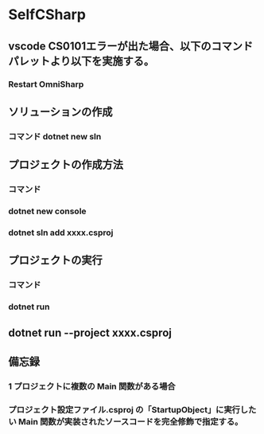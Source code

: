 # SelfCSharp

## vscode CS0101エラーが出た場合、以下のコマンドパレットより以下を実施する。
### Restart OmniSharp

## ソリューションの作成
### コマンド dotnet new sln

## プロジェクトの作成方法
### コマンド
### dotnet new console
### dotnet sln add xxxx.csproj

## プロジェクトの実行
### コマンド
### dotnet run
## dotnet run --project xxxx.csproj

## 備忘録
### 1 プロジェクトに複数の Main 関数がある場合
### プロジェクト設定ファイル.csproj の「StartupObject」に実行したい Main 関数が実装されたソースコードを完全修飾で指定する。